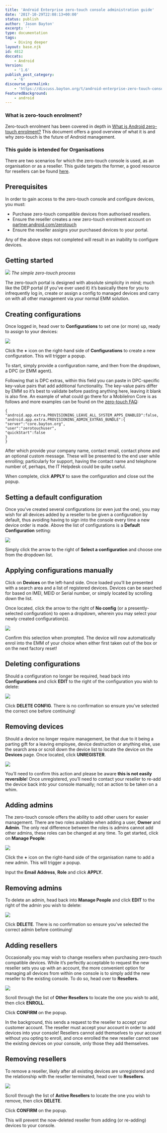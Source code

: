 ```yaml
---
title: 'Android Enterprise zero-touch console administration guide'
date: '2017-10-29T22:08:13+00:00'
status: publish
author: 'Jason Bayton'
excerpt: ''
type: documentation
tags: 
    - Diving deeper
layout: base.njk
id: 4812
doccats:
    - Android
Version:
    - '1.6'
publish_post_category:
    - '6'
discourse_permalink:
    - 'https://discuss.bayton.org/t/android-enterprise-zero-touch-console-administration-guide/32'
FeaturedBackground:
    - android
---
```

<div class="callout callout-success">

### What is zero-touch enrolment?

Zero-touch enrolment has been covered in depth in [What is Android zero-touch enrolment?](/android/what-is-android-zero-touch-enrolment/) This document offers a good overview of what it is and why zero-touch is the future of Android management.

</div><div class="callout callout-info">

### This guide is intended for Organisations

There are two scenarios for which the zero-touch console is used, as an organisation or as a reseller. This guide targets the former, a good resource for resellers can be found [here](https://developers.google.com/zero-touch/guides/portal/).

</div>

Prerequisites
-------------

In order to gain access to the zero-touch console and configure devices, you must:

- Purchase zero-touch compatible devices from authorised resellers.
- Ensure the reseller creates a new zero-touch enrolment account on [partner.android.com/zerotouch](https://partner.android.com/zerotouch)
- Ensure the reseller assigns your purchased devices to your portal.

Any of the above steps not completed will result in an inability to configure devices.

Getting started
---------------

![](https://r2_worker.bayton.workers.dev/uploads/2017/10/ScreenShot2017-10-18at3.45.10PM.png)
*The simple zero-touch process*

The zero-touch portal is designed with absolute simplicity in mind; much like the DEP portal (if you’ve ever used it) it’s basically there for you to infrequently log in, create or assign a config to managed devices and carry on with all other management via your normal EMM solution.

Creating configurations
-----------------------

Once logged in, head over to **Configurations** to set one (or more) up, ready to assign to your devices:

[![](https://r2_worker.bayton.workers.dev/uploads/2017/10/ztc_createconfig_watermark.gif)](https://r2_worker.bayton.workers.dev/uploads/2017/10/ztc_createconfig_watermark.gif)

Click the **+** icon on the right-hand side of **Configurations** to create a new configuration. This will trigger a popup.

To start, simply provide a configuration name, and then from the dropdown, a DPC (or EMM agent).

Following that is DPC extras, within this field you can paste in DPC-specific key-value pairs that add additional functionality. The key-value pairs differ by EMM so it’s best to validate before pasting anything here, leaving it blank is also fine. An example of what could go there for a MobileIron Core is as follows and more examples can be found on the [zero-touch FAQ](/android/android-enterprise-zero-touch-faq/#what-should-i-put-in-dpc-extras):

```
{
"android.app.extra.PROVISIONING_LEAVE_ALL_SYSTEM_APPS_ENABLED":false,
"android.app.extra.PROVISIONING_ADMIN_EXTRAS_BUNDLE":{
"server":"core.bayton.org",
"user":"zerotouchuser",
"quickStart":false
}
}
```

After which provide your company name, contact email, contact phone and an optional custom message. These will be presented to the end user while enrolling; particularly for support, having the contact name and telephone number of, perhaps, the IT Helpdesk could be quite useful.

When complete, click **APPLY** to save the configuration and close out the popup.

Setting a default configuration
-------------------------------

Once you’ve created several configurations (or even just the one), you may wish for all devices added by a reseller to be given a configuration by default, thus avoiding having to sign into the console every time a new device order is made. Above the list of configurations is a **Default Configuration** setting:

[![](https://r2_worker.bayton.workers.dev/uploads/2017/10/ztc_defaultconfig_watermark.gif)](https://r2_worker.bayton.workers.dev/uploads/2017/10/ztc_defaultconfig_watermark.gif)

Simply click the arrow to the right of **Select a configuration** and choose one from the dropdown list.

Applying configurations manually
--------------------------------

Click on **Devices** on the left-hand side. Once loaded you’ll be presented with a search area and a list of registered devices. Devices can be searched for based on IMEI, MEID or Serial number, or simply located by scrolling down the list.

Once located, click the arrow to the right of **No config** (or a presently-selected configuration) to open a dropdown, wherein you may select your newly created configuration(s).

[![](https://r2_worker.bayton.workers.dev/uploads/2017/10/ztc_deviceconfig_watermark.gif)](https://r2_worker.bayton.workers.dev/uploads/2017/10/ztc_deviceconfig_watermark.gif)

Confirm this selection when prompted. The device will now automatically enrol into the EMM of your choice when either first taken out of the box or on the next factory reset!

Deleting configurations
-----------------------

Should a configuration no longer be required, head back into **Configurations** and click **EDIT** to the right of the configuration you wish to delete:

[![](https://r2_worker.bayton.workers.dev/uploads/2017/10/ztc_delconfig_watermark.gif)](https://r2_worker.bayton.workers.dev/uploads/2017/10/ztc_delconfig_watermark.gif)

Click **DELETE CONFIG**. There is no confirmation so ensure you’ve selected the correct one before continuing!

Removing devices
----------------

Should a device no longer require management, be that due to it being a parting gift for a leaving employee, device destruction or anything else, use the search area or scroll down the device list to locate the device on the **Devices** page. Once located, click **UNREGISTER**.

[![](https://r2_worker.bayton.workers.dev/uploads/2017/10/ztc_deviceunregister_watermark.gif)](https://r2_worker.bayton.workers.dev/uploads/2017/10/ztc_deviceunregister_watermark.gif)

You’ll need to confirm this action and please be aware **this is not easily reversible**! Once unregistered, you’ll need to contact your reseller to re-add the device back into your console manually; not an action to be taken on a whim.

Adding admins
-------------

The zero-touch console offers the ability to add other users for easier management. There are two roles available when adding a user, **Owner** and **Admin**. The only real difference between the roles is admins cannot add other admins, these roles can be changed at any time. To get started, click on **Manage People**:

[![](https://r2_worker.bayton.workers.dev/uploads/2017/10/ztc_addadmin_watermark.gif)](https://r2_worker.bayton.workers.dev/uploads/2017/10/ztc_addadmin_watermark.gif)

Click the **+** icon on the right-hand side of the organisation name to add a new admin. This will trigger a popup.

Input the **Email Address**, **Role** and click **APPLY.**

Removing admins
---------------

To delete an admin, head back into **Manage People** and click **EDIT** to the right of the admin you wish to delete:

[![](https://r2_worker.bayton.workers.dev/uploads/2017/10/ztc_deladmin_watermark.gif)](https://r2_worker.bayton.workers.dev/uploads/2017/10/ztc_deladmin_watermark.gif)

Click **DELETE**. There is no confirmation so ensure you’ve selected the correct admin before continuing!

Adding resellers
----------------

Occasionally you may wish to change resellers when purchasing zero-touch compatible devices. While it’s perfectly acceptable to request the new reseller sets you up with an account, the more convenient option for managing all devices from within one console is to simply add the new reseller to the existing console. To do so, head over to **Resellers.**

[![](https://r2_worker.bayton.workers.dev/uploads/2017/10/ztc_addreseller_watermark.gif)](https://r2_worker.bayton.workers.dev/uploads/2017/10/ztc_addreseller_watermark.gif)

Scroll through the list of **Other Resellers** to locate the one you wish to add, then click **ENROLL**.

Click **CONFIRM** on the popup.

In the background, this sends a request to the reseller to accept your customer account. The reseller must accept your account in order to add devices into your console! Resellers cannot add themselves to your account without you opting to enroll, and once enrolled the new reseller cannot see the existing devices on your console, only those they add themselves.

Removing resellers
------------------

To remove a reseller, likely after all existing devices are unregistered and the relationship with the reseller terminated, head over to **Resellers**.

[![](https://r2_worker.bayton.workers.dev/uploads/2017/10/ztc_delreseller_watermark.gif)](https://r2_worker.bayton.workers.dev/uploads/2017/10/ztc_delreseller_watermark.gif)

Scroll through the list of **Active Resellers** to locate the one you wish to remove, then click **DELETE**.

Click **CONFIRM** on the popup.

This will prevent the now-deleted reseller from adding (or re-adding) devices to your console.